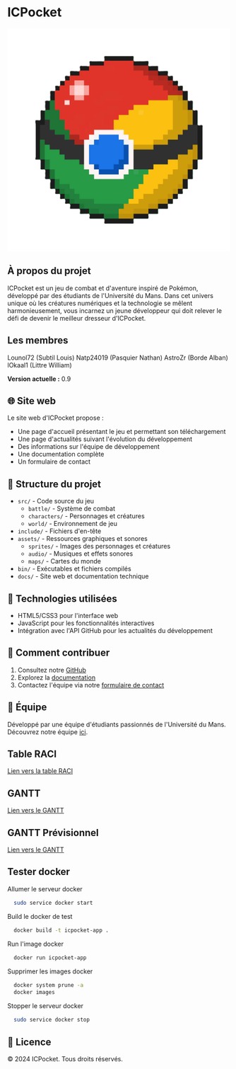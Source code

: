 # ICPocket

![ICPocket Logo](docs/img/ICPocket.png)

## À propos du projet
ICPocket est un jeu de combat et d'aventure inspiré de Pokémon, développé par des étudiants de l'Université du Mans. Dans cet univers unique où les créatures numériques et la technologie se mêlent harmonieusement, vous incarnez un jeune développeur qui doit relever le défi de devenir le meilleur dresseur d'ICPocket.

## Les membres 

Lounol72 (Subtil Louis)
Natp24019 (Pasquier Nathan)
AstroZr (Borde Alban)
lOkaal1 (Littre William)

**Version actuelle :** 0.9

## 🌐 Site web
Le site web d'ICPocket propose :
- Une page d'accueil présentant le jeu et permettant son téléchargement
- Une page d'actualités suivant l'évolution du développement
- Des informations sur l'équipe de développement
- Une documentation complète
- Un formulaire de contact

## 📁 Structure du projet
- `src/` - Code source du jeu
  - `battle/` - Système de combat
  - `characters/` - Personnages et créatures
  - `world/` - Environnement de jeu
- `include/` - Fichiers d'en-tête
- `assets/` - Ressources graphiques et sonores
  - `sprites/` - Images des personnages et créatures
  - `audio/` - Musiques et effets sonores
  - `maps/` - Cartes du monde
- `bin/` - Exécutables et fichiers compilés
- `docs/` - Site web et documentation technique

## 🔧 Technologies utilisées
- HTML5/CSS3 pour l'interface web
- JavaScript pour les fonctionnalités interactives
- Intégration avec l'API GitHub pour les actualités du développement

## 🚀 Comment contribuer
1. Consultez notre [GitHub](https://github.com/Lounol72/ICPocket)
2. Explorez la [documentation](https://lounol72.github.io/ICPocket/html/index.html)
3. Contactez l'équipe via notre [formulaire de contact](https://lounol72.github.io/ICPocket/contact.html)

## 👥 Équipe
Développé par une équipe d'étudiants passionnés de l'Université du Mans. Découvrez notre équipe [ici](https://lounol72.github.io/ICPocket/team.html).

## Table RACI
[Lien vers la table RACI](https://docs.google.com/spreadsheets/d/18GRBhOJjPINtjTH3fe337HzVoUgaLmINAeefcjlDmGY/edit?usp=sharing)

## GANTT
[Lien vers le GANTT](https://docs.google.com/spreadsheets/d/1JiNN4hBVWgQdRoLmsXpOZefp3q4jUFyiuYVRdjpeE_4/edit?gid=1709744959#gid=1709744959)

## GANTT Prévisionnel
[Lien vers le GANTT](https://docs.google.com/spreadsheets/d/1AqGpYmEBtP7KtYeO5m7FdebBRN59XQRUxrBPlVJ7CM0/edit?gid=1709744959#gid=1709744959)

## Tester docker

Allumer le serveur docker
```sh
  sudo service docker start
```
Build le docker de test
```sh
  docker build -t icpocket-app .
```
Run l'image docker
```sh
  docker run icpocket-app
```
Supprimer les images docker
```sh
  docker system prune -a
  docker images
```
Stopper le serveur docker
```sh
  sudo service docker stop
```


## 📄 Licence
© 2024 ICPocket. Tous droits réservés.
